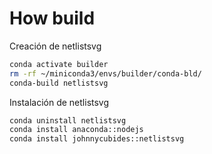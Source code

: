 # How build

Creación de netlistsvg

```bash
conda activate builder
rm -rf ~/miniconda3/envs/builder/conda-bld/
conda-build netlistsvg
```
Instalación de netlistsvg
```bash
conda uninstall netlistsvg
conda install anaconda::nodejs
conda install johnnycubides::netlistsvg 
```
